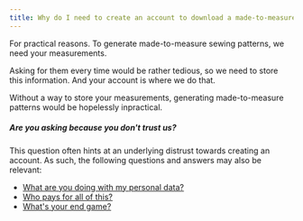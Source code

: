 ```yaml
---
title: Why do I need to create an account to download a made-to-measure pattern?
---
```


For practical reasons. To generate made-to-measure sewing patterns, we need your measurements.

Asking for them every time would be rather tedious, so we need to store this information. And your account is where we do that.

Without a way to store your measurements, generating made-to-measure patterns would be hopelessly inpractical.

<Note>

##### Are you asking because you don't trust us?

This question often hints at an underlying distrust towards
creating an account. As such, the following questions and answers may also be relevant:

- [What are you doing with my personal data?](#what-are-you-doing-with-my-personal-data)
- [Who pays for all of this?](#who-pays-for-all-of-this)
- [What's your end game?](#whats-your-end-game)

</Note>
